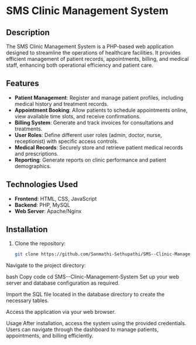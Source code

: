 # SMS Clinic Management System

## Description

The SMS Clinic Management System is a PHP-based web application designed to streamline the operations of healthcare facilities. It provides efficient management of patient records, appointments, billing, and medical staff, enhancing both operational efficiency and patient care.

## Features

- **Patient Management**: Register and manage patient profiles, including medical history and treatment records.
- **Appointment Booking**: Allow patients to schedule appointments online, view available time slots, and receive confirmations.
- **Billing System**: Generate and track invoices for consultations and treatments.
- **User Roles**: Define different user roles (admin, doctor, nurse, receptionist) with specific access controls.
- **Medical Records**: Securely store and retrieve patient medical records and prescriptions.
- **Reporting**: Generate reports on clinic performance and patient demographics.

## Technologies Used

- **Frontend**: HTML, CSS, JavaScript
- **Backend**: PHP, MySQL
- **Web Server**: Apache/Nginx

## Installation

1. Clone the repository:
   ```bash
   git clone https://github.com/Sanmathi-Sethupathi/SMS--Clinic-Management-System.git
Navigate to the project directory:

bash
Copy code
cd SMS--Clinic-Management-System
Set up your web server and database configuration as required.

Import the SQL file located in the database directory to create the necessary tables.

Access the application via your web browser.

Usage
After installation, access the system using the provided credentials. Users can navigate through the dashboard to manage patients, appointments, and billing efficiently.
